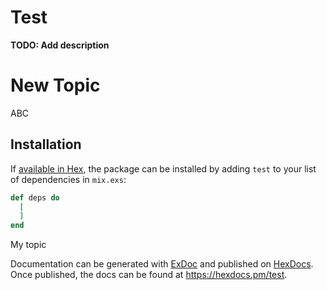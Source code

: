 # Test

**TODO: Add description**

# New Topic
ABC

## Installation

If [available in Hex](https://hex.pm/docs/publish), the package can be installed
by adding `test` to your list of dependencies in `mix.exs`:

```elixir
def deps do
  [
  ]
end
```

My topic

Documentation can be generated with [ExDoc](https://github.com/elixir-lang/ex_doc)
and published on [HexDocs](https://hexdocs.pm). Once published, the docs can
be found at <https://hexdocs.pm/test>.

